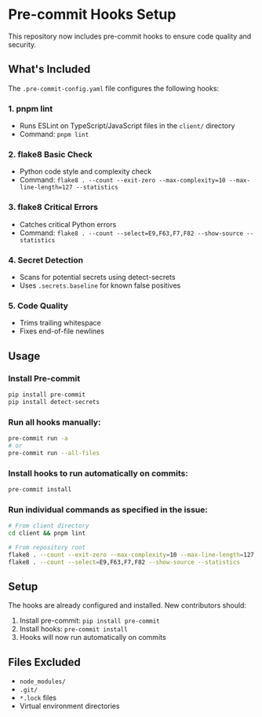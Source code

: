 # Pre-commit Hooks Setup

This repository now includes pre-commit hooks to ensure code quality and security.

## What's Included

The `.pre-commit-config.yaml` file configures the following hooks:

### 1. pnpm lint

- Runs ESLint on TypeScript/JavaScript files in the `client/` directory
- Command: `pnpm lint`

### 2. flake8 Basic Check

- Python code style and complexity check
- Command: `flake8 . --count --exit-zero --max-complexity=10 --max-line-length=127 --statistics`

### 3. flake8 Critical Errors

- Catches critical Python errors
- Command: `flake8 . --count --select=E9,F63,F7,F82 --show-source --statistics`

### 4. Secret Detection

- Scans for potential secrets using detect-secrets
- Uses `.secrets.baseline` for known false positives

### 5. Code Quality

- Trims trailing whitespace
- Fixes end-of-file newlines

## Usage

### Install Pre-commit

```bash
pip install pre-commit
pip install detect-secrets
```

### Run all hooks manually:

```bash
pre-commit run -a
# or
pre-commit run --all-files
```

### Install hooks to run automatically on commits:

```bash
pre-commit install
```

### Run individual commands as specified in the issue:

```bash
# From client directory
cd client && pnpm lint

# From repository root
flake8 . --count --exit-zero --max-complexity=10 --max-line-length=127 --statistics
flake8 . --count --select=E9,F63,F7,F82 --show-source --statistics
```

## Setup

The hooks are already configured and installed. New contributors should:

1. Install pre-commit: `pip install pre-commit`
2. Install hooks: `pre-commit install`
3. Hooks will now run automatically on commits

## Files Excluded

- `node_modules/`
- `.git/`
- `*.lock` files
- Virtual environment directories
